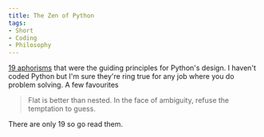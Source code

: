 ```yaml
---
title: The Zen of Python
tags:
- Short
- Coding
- Philosophy
---
```


[19 aphorisms](http://legacy.python.org/dev/peps/pep-0020/) that were the guiding principles for Python's design. I haven't coded Python but I'm sure they're ring true for any job where you do problem solving. A few favourites 
>Flat is better than nested. 
In the face of ambiguity, refuse the temptation to guess.
 
There are only 19 so go read them.
